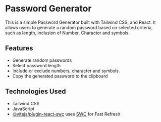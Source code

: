 # Password Generator

This is a simple Password Generator built with Tailwind CSS, and React. It allows users to generate a random password based on selected criteria, such as length, inclusion of Number, Character and symbols.

## Features

- Generate random passwords
- Select password length
- Include or exclude numbers, character and symbols.
- Copy the generated password to the clipboard

## Technologies Used

- Tailwind CSS
- JavaScript
- [@vitejs/plugin-react-swc](https://github.com/vitejs/vite-plugin-react-swc) uses [SWC](https://swc.rs/) for Fast Refresh
